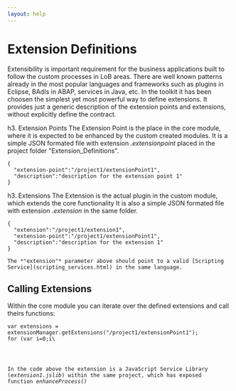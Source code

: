 ```yaml
---
layout: help
---
```


Extension Definitions
===

Extensibility is important requirement for the business applications built to follow the custom processes in LoB areas.
There are well known patterns already in the most popular languages and frameworks such as plugins in Eclipse, BAdIs in ABAP, services in Java, etc.
In the toolkit it has been choosen the simplest yet most powerful way to define extensions. It provides just a generic description of the extension points and extensions, without explicitly define the contract.

h3. Extension Points
The Extension Point is the place in the core module, where it is expected to be enhanced by the custom created modules.
It is a simple JSON formated file with extension *.extensionpoint* placed in the project folder "Extension_Definitions".

<pre><code>{
  "extension-point":"/project1/extensionPoint1",
  "description":"description for the extension point 1"
}
</code></pre>

h3. Extensions
The Extension is the actual plugin in the custom module, which extends the core functionality
It is also a simple JSON formated file with extension *.extension* in the same folder.

<pre><code>{
  "extension":"/project1/extension1",
  "extension-point":"/project1/extensionPoint1",
  "description":"description for the extension 1"
}
</code></pre>

<pre><code>The *"extension"* parameter above should point to a valid [Scripting Service](scripting_services.html) in the same language.
</code></pre>

Calling Extensions
---

Within the core module you can iterate over the defined extensions and call theirs functions:

<pre><code>var extensions = extensionManager.getExtensions("/project1/extensionPoint1");
for (var i=0;i\<extensions.length;i++) {
    var extension = require(extensions[i]);
    response.getWriter().println(extension.enhanceProcess());
}
</code></pre>

In the code above the extension is a JavaScript Service Library (*extension1.jslib*) within the same project, which has exposed function *enhanceProcess()*
